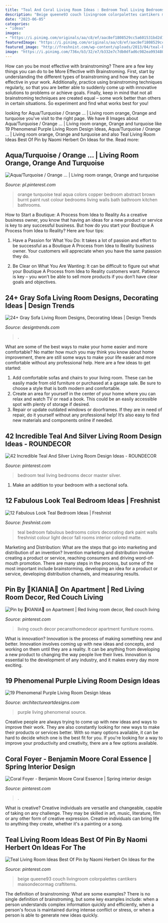 ```yaml
---
title: "Teal And Coral Living Room Ideas : Bedroom Teal Living Bedrooms Decor Master Silver"
description: "Beige queene93 couch livingroom colorpalettes cantikers maisondecormag craftitems"
date: "2023-06-05"
categories:
- "ideas"
images:
- "https://i.pinimg.com/originals/aa/c8/ef/aac8ef1808529cc5a601531bd2d1bc6a.jpg"
featuredImage: "https://i.pinimg.com/originals/aa/c8/ef/aac8ef1808529cc5a601531bd2d1bc6a.jpg"
featured_image: "http://freshnist.com/wp-content/uploads/2013/04/teal-bedroom-9.jpg"
image: "https://i.pinimg.com/736x/b3/32/e7/b332e7c7db0dfad6c982ea993480bcc7.jpg"
---
```



How can you be most effective with brainstroming?
There are a few key things you can do to be More Effective with Brainstroming. First, start by understanding the different types of brainstroming and how they can be effective in your work. Additionally, practice using brainstroming techniques regularly, so that you are better able to suddenly come up with innovative solutions to problems or achieve goals. Finally, keep in mind that not all brainstroming techniques are created equal – some work better than others in certain situations. So experiment and find what works best for you!

	

		
looking for Aqua/Turquoise / Orange … | Living room orange, Orange and turquoise you've visit to the right page. We have 8 Images about Aqua/Turquoise / Orange … | Living room orange, Orange and turquoise like 19 Phenomenal Purple Living Room Design Ideas, Aqua/Turquoise / Orange … | Living room orange, Orange and turquoise and also Teal Living Room Ideas Best Of Pin by Naomi Herbert On Ideas for the. Read more:
		
    
## Aqua/Turquoise / Orange … | Living Room Orange, Orange And Turquoise

<img loading=lazy src="https://i.pinimg.com/736x/da/b7/f7/dab7f7537300fd62fa9098738fa270d5.jpg" onerror="this.onerror=null;this.src='https://tse1.mm.bing.net/th?id=OIP.E6KIgViht8bSIkw2CXVDpQHaLI&amp;pid=15.1';" alt="Aqua/Turquoise / Orange … | Living room orange, Orange and turquoise">

_Source: pl.pinterest.com_

>orange turquoise teal aqua colors copper bedroom abstract brown burnt paint rust colour bedrooms living walls bath bathroom kitchen bathrooms. 

	

How to Start a Boutique: A Process from Idea to Reality
As a creative business owner, you know that having an ideas for a new product or service is key to any successful business. But how do you start your Boutique A Process from Idea to Reality? Here are four tips:
1. Have a Passion for What You Do: It takes a lot of passion and effort to be successful as a Boutique A Process from Idea to Reality business owner. Your customers will appreciate when you have the same passion they do.

2. Be Clear on What You Are Wanting: It can be difficult to figure out what your Boutique A Process from Idea to Reality customers want. Patience is key – you won’t be able to sell more products if you don’t have clear goals and objectives.


    
## 24+ Gray Sofa Living Room Designs, Decorating Ideas | Design Trends

<img loading=lazy src="https://images.designtrends.com/wp-content/uploads/2016/03/15103403/Chic-Gray-Sofa-Design.jpeg" onerror="this.onerror=null;this.src='https://tse3.mm.bing.net/th?id=OIP.molo-XNLslhR5MRgOvBLmgHaJ4&amp;pid=15.1';" alt="24+ Gray Sofa Living Room Designs, Decorating Ideas | Design Trends">

_Source: designtrends.com_

>. 

	

What are some of the best ways to make your home easier and more comfortable?
No matter how much you may think you know about home improvement, there are still some ways to make your life easier and more comfortable without any professional help. Here are a few ideas to get started: 
1) Add comfortable sofas and chairs to your living room. These can be easily made from old furniture or purchased at a garage sale. Be sure to choose a style that is both modern and comfortable. 
2) Create an area for yourself in the center of your home where you can relax and watch TV or read a book. This could be an easily accessible spot with plenty of storage if desired. 
3) Repair or update outdated windows or doorframes. If they are in need of repair, do it yourself without any professional help! It’s also easy to find new materials and components online if needed.

    
## 42 Incredible Teal And Silver Living Room Design Ideas - ROUNDECOR

<img loading=lazy src="https://i.pinimg.com/736x/3c/82/d7/3c82d7e8de4156a0df6e2c5f9f7b6d04.jpg" onerror="this.onerror=null;this.src='https://tse1.mm.bing.net/th?id=OIP.XzMH6B8t4CYCNg0Rjh1CIwHaJ3&amp;pid=15.1';" alt="42 Incredible Teal And Silver Living Room Design Ideas - ROUNDECOR">

_Source: pinterest.com_

>bedroom teal living bedrooms decor master silver. 

	

1. Make an addition to your bedroom with a sectional sofa.

    
## 12 Fabulous Look Teal Bedroom Ideas | Freshnist

<img loading=lazy src="http://freshnist.com/wp-content/uploads/2013/04/teal-bedroom-9.jpg" onerror="this.onerror=null;this.src='https://tse4.mm.bing.net/th?id=OIP.YgW6JHQsbz4kjH4s6DwsoQHaKR&amp;pid=15.1';" alt="12 Fabulous Look Teal Bedroom Ideas | Freshnist">

_Source: freshnist.com_

>teal bedroom fabulous bedrooms colors decorating dark paint walls freshnist colour light decor fall rooms interior colored matte. 

	

Marketing and Distribution: What are the steps that go into marketing and distribution of an invention?
Invention marketing and distribution involve creating a product or service, reaching consumers and driving word-of-mouth promotion. There are many steps in the process, but some of the most important include brainstorming, developing an idea for a product or service, developing distribution channels, and measuring results.

    
## Pin By 🌿KIANIA🌿 On Apartment | Red Living Room Decor, Red Couch Living

<img loading=lazy src="https://i.pinimg.com/originals/aa/c8/ef/aac8ef1808529cc5a601531bd2d1bc6a.jpg" onerror="this.onerror=null;this.src='https://tse2.mm.bing.net/th?id=OIP.dAXpJrvhuYNW8n-Oo54p2QHaJ4&amp;pid=15.1';" alt="Pin by 🌿KIANIA🌿 on Apartment | Red living room decor, Red couch living">

_Source: pinterest.com_

>living couch decor pecansthomedecor apartment furniture rooms. 

	

What is innovation?
Innovation is the process of making something new and better. Innovation involves coming up with new ideas and concepts, and working on them until they are a reality. It can be anything from developing a new product to changing the way people live their lives. Innovation is essential to the development of any industry, and it makes every day more exciting.

    
## 19 Phenomenal Purple Living Room Design Ideas

<img loading=lazy src="https://www.architectureartdesigns.com/wp-content/uploads/2015/05/440.jpg" onerror="this.onerror=null;this.src='https://tse2.mm.bing.net/th?id=OIP.TPHWyP9_XEn_G207cvhlhwHaFT&amp;pid=15.1';" alt="19 Phenomenal Purple Living Room Design Ideas">

_Source: architectureartdesigns.com_

>purple living phenomenal source. 

	

Creative people are always trying to come up with new ideas and ways to improve their work. They are also constantly looking for new ways to make their products or services better. With so many options available, it can be hard to decide which one is the best fit for you. If you're looking for a way to improve your productivity and creativity, there are a few options available.

    
## Coral Foyer - Benjamin Moore Coral Essence | Spring Interior Design

<img loading=lazy src="https://i.pinimg.com/736x/c7/0a/65/c70a652736c4c277d804b984781e8632.jpg" onerror="this.onerror=null;this.src='https://tse1.mm.bing.net/th?id=OIP.-ALEITnlLYnd0DM1T4wGnQHaLK&amp;pid=15.1';" alt="Coral Foyer - Benjamin Moore Coral Essence | Spring interior design">

_Source: pinterest.com_

>. 

	

What is creative?
Creative individuals are versatile and changeable, capable of taking on any challenge. They may be skilled in art, music, literature, film or any other form of creative expression. Creative individuals can bring life to anything they create, whether it's a painting or a song.

    
## Teal Living Room Ideas Best Of Pin By Naomi Herbert On Ideas For The

<img loading=lazy src="https://i.pinimg.com/736x/b3/32/e7/b332e7c7db0dfad6c982ea993480bcc7.jpg" onerror="this.onerror=null;this.src='https://tse2.mm.bing.net/th?id=OIP.eqEw_Vad6EwhXc6COji_TwHaJ4&amp;pid=15.1';" alt="Teal Living Room Ideas Best Of Pin by Naomi Herbert On Ideas for the">

_Source: pinterest.com_

>beige queene93 couch livingroom colorpalettes cantikers maisondecormag craftitems. 

	

The definition of brainstroming: What are some examples?
There is no single definition of brainstroming, but some key examples include: when a person understands complex information quickly and efficiently, when a person's focus is maintained during intense conflict or stress, or when a person is able to generate new ideas quickly.

